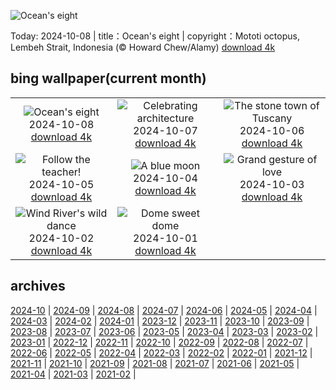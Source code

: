 ![Ocean's eight](https://cn.bing.com/th?id=OHR.MototiOctopus_EN-US8820270832_UHD.jpg&w=1000)

Today: 2024-10-08 | title：Ocean's eight | copyright：Mototi octopus, Lembeh Strait, Indonesia (© Howard Chew/Alamy) [download 4k](https://cn.bing.com/th?id=OHR.MototiOctopus_EN-US8820270832_UHD.jpg)

## bing wallpaper(current month)

|  |  |  |
| :----: | :----: | :----: |
| ![Ocean's eight](https://cn.bing.com/th?id=OHR.MototiOctopus_EN-US8820270832_UHD.jpg&pid=hp&w=384&h=216&rs=1&c=4) <br/>2024-10-08 [download 4k](https://cn.bing.com/th?id=OHR.MototiOctopus_EN-US8820270832_UHD.jpg)| ![Celebrating architecture](https://cn.bing.com/th?id=OHR.ElbePhilharmonic_EN-US8658450086_UHD.jpg&pid=hp&w=384&h=216&rs=1&c=4) <br/>2024-10-07 [download 4k](https://cn.bing.com/th?id=OHR.ElbePhilharmonic_EN-US8658450086_UHD.jpg)| ![The stone town of Tuscany](https://cn.bing.com/th?id=OHR.SoranoItaly_EN-US2208208147_UHD.jpg&pid=hp&w=384&h=216&rs=1&c=4) <br/>2024-10-06 [download 4k](https://cn.bing.com/th?id=OHR.SoranoItaly_EN-US2208208147_UHD.jpg)|
| ![Follow the teacher!](https://cn.bing.com/th?id=OHR.ElephantTeacher_EN-US8363933732_UHD.jpg&pid=hp&w=384&h=216&rs=1&c=4) <br/>2024-10-05 [download 4k](https://cn.bing.com/th?id=OHR.ElephantTeacher_EN-US8363933732_UHD.jpg)| ![A blue moon](https://cn.bing.com/th?id=OHR.EuropaMoon_EN-US8269574935_UHD.jpg&pid=hp&w=384&h=216&rs=1&c=4) <br/>2024-10-04 [download 4k](https://cn.bing.com/th?id=OHR.EuropaMoon_EN-US8269574935_UHD.jpg)| ![Grand gesture of love](https://cn.bing.com/th?id=OHR.TajMahalReflection_EN-US5053333041_UHD.jpg&pid=hp&w=384&h=216&rs=1&c=4) <br/>2024-10-03 [download 4k](https://cn.bing.com/th?id=OHR.TajMahalReflection_EN-US5053333041_UHD.jpg)|
| ![Wind River's wild dance](https://cn.bing.com/th?id=OHR.WindRiverAlaska_EN-US4993335597_UHD.jpg&pid=hp&w=384&h=216&rs=1&c=4) <br/>2024-10-02 [download 4k](https://cn.bing.com/th?id=OHR.WindRiverAlaska_EN-US4993335597_UHD.jpg)| ![Dome sweet dome](https://cn.bing.com/th?id=OHR.HalfDomeYosemite_EN-US4890007214_UHD.jpg&pid=hp&w=384&h=216&rs=1&c=4) <br/>2024-10-01 [download 4k](https://cn.bing.com/th?id=OHR.HalfDomeYosemite_EN-US4890007214_UHD.jpg)|

## archives

[2024-10](./archives/en-US/2024-10.md) | [2024-09](./archives/en-US/2024-09.md) | [2024-08](./archives/en-US/2024-08.md) | [2024-07](./archives/en-US/2024-07.md) | [2024-06](./archives/en-US/2024-06.md) | [2024-05](./archives/en-US/2024-05.md) | [2024-04](./archives/en-US/2024-04.md) | [2024-03](./archives/en-US/2024-03.md) |
[2024-02](./archives/en-US/2024-02.md) | [2024-01](./archives/en-US/2024-01.md) | [2023-12](./archives/en-US/2023-12.md) | [2023-11](./archives/en-US/2023-11.md) | [2023-10](./archives/en-US/2023-10.md) | [2023-09](./archives/en-US/2023-09.md) | [2023-08](./archives/en-US/2023-08.md) | [2023-07](./archives/en-US/2023-07.md) |
[2023-06](./archives/en-US/2023-06.md) | [2023-05](./archives/en-US/2023-05.md) | [2023-04](./archives/en-US/2023-04.md) | [2023-03](./archives/en-US/2023-03.md) | [2023-02](./archives/en-US/2023-02.md) | [2023-01](./archives/en-US/2023-01.md) | [2022-12](./archives/en-US/2022-12.md) | [2022-11](./archives/en-US/2022-11.md) |
[2022-10](./archives/en-US/2022-10.md) | [2022-09](./archives/en-US/2022-09.md) | [2022-08](./archives/en-US/2022-08.md) | [2022-07](./archives/en-US/2022-07.md) | [2022-06](./archives/en-US/2022-06.md) | [2022-05](./archives/en-US/2022-05.md) | [2022-04](./archives/en-US/2022-04.md) | [2022-03](./archives/en-US/2022-03.md) |
[2022-02](./archives/en-US/2022-02.md) | [2022-01](./archives/en-US/2022-01.md) | [2021-12](./archives/en-US/2021-12.md) | [2021-11](./archives/en-US/2021-11.md) | [2021-10](./archives/en-US/2021-10.md) | [2021-09](./archives/en-US/2021-09.md) | [2021-08](./archives/en-US/2021-08.md) | [2021-07](./archives/en-US/2021-07.md) |
[2021-06](./archives/en-US/2021-06.md) | [2021-05](./archives/en-US/2021-05.md) | [2021-04](./archives/en-US/2021-04.md) | [2021-03](./archives/en-US/2021-03.md) | [2021-02](./archives/en-US/2021-02.md) |
